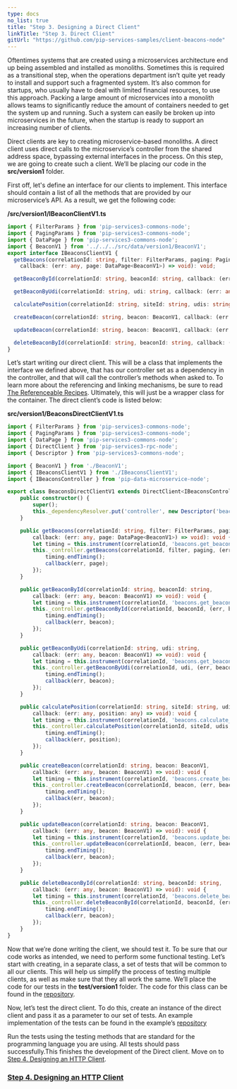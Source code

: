 ```yaml
---
type: docs
no_list: true
title: "Step 3. Designing a Direct Client"
linkTitle: "Step 3. Direct Client" 
gitUrl: "https://github.com/pip-services-samples/client-beacons-node"
---
```


Oftentimes systems that are created using a microservices architecture end up being assembled and installed as monoliths. Sometimes this is required as a transitional step, when the operations department isn’t quite yet ready to install and support such a fragmented system. It’s also common for startups, who usually have to deal with limited financial resources, to use this approach. Packing a large amount of microservices into a monolith allows teams to significantly reduce the amount of containers needed to get the system up and running. Such a system can easily be broken up into microservices in the future, when the startup is ready to support an increasing number of clients.

Direct clients are key to creating microservice-based monoliths. A direct client uses direct calls to the microservice’s controller from the shared address space, bypassing external interfaces in the process. On this step, we are going to create such a client. We’ll be placing our code in the **src/version1** folder.

First off, let's define an interface for our clients to implement. This interface should contain a list of all the methods that are provided by our microservice’s API. As a result, we get the following code:

**/src/version1/IBeaconClientV1.ts**

```typescript
import { FilterParams } from 'pip-services3-commons-node';
import { PagingParams } from 'pip-services3-commons-node';
import { DataPage } from 'pip-services3-commons-node';
import { BeaconV1 } from '../../../src/data/version1/BeaconV1';
export interface IBeaconsClientV1 {    
  getBeacons(correlationId: string, filter: FilterParams, paging: PagingParams,
    callback: (err: any, page: DataPage<BeaconV1>) => void): void;  

  getBeaconById(correlationId: string, beaconId: string, callback: (err: any, beacon: BeaconV1) => void): void;

  getBeaconByUdi(correlationId: string, udi: string, callback: (err: any, beacon: BeaconV1) => void): void;  

  calculatePosition(correlationId: string, siteId: string, udis: string[], callback: (err: any, position: any) => void): void;    

  createBeacon(correlationId: string, beacon: BeaconV1, callback: (err: any, beacon: BeaconV1) => void): void;  

  updateBeacon(correlationId: string, beacon: BeaconV1, callback: (err: any, beacon: BeaconV1) => void): void;  

  deleteBeaconById(correlationId: string, beaconId: string, callback: (err: any, beacon: BeaconV1) => void): void;            
}

```

Let’s start writing our direct client. This will be a class that implements the interface we defined above, that has our controller set as a dependency in the controller, and that will call the controller’s methods when asked to. To learn more about the referencing and linking mechanisms, be sure to read [The Referenceable Recipes](../../../recipes/component_references/). Ultimately, this will just be a wrapper class for the container. 
The direct client’s code is listed below:

**src/version1/BeaconsDirectClientV1.ts**

```typescript
import { FilterParams } from 'pip-services3-commons-node';
import { PagingParams } from 'pip-services3-commons-node';
import { DataPage } from 'pip-services3-commons-node';
import { DirectClient } from 'pip-services3-rpc-node';
import { Descriptor } from 'pip-services3-commons-node';

import { BeaconV1 } from './BeaconV1';
import { IBeaconsClientV1 } from './IBeaconsClientV1';
import { IBeaconsController } from 'pip-data-microservice-node';

export class BeaconsDirectClientV1 extends DirectClient<IBeaconsController> implements IBeaconsClientV1 {
    public constructor() {
        super();
        this._dependencyResolver.put('controller', new Descriptor('beacons', 'controller', '*', '*', '1.0'));
    }

    public getBeacons(correlationId: string, filter: FilterParams, paging: PagingParams,
        callback: (err: any, page: DataPage<BeaconV1>) => void): void {
        let timing = this.instrument(correlationId, 'beacons.get_beacons');
        this._controller.getBeacons(correlationId, filter, paging, (err, page) => {
            timing.endTiming();
            callback(err, page);
        });
    }

    public getBeaconById(correlationId: string, beaconId: string,
        callback: (err: any, beacon: BeaconV1) => void): void {
        let timing = this.instrument(correlationId, 'beacons.get_beacon_by_id');
        this._controller.getBeaconById(correlationId, beaconId, (err, beacon) => {
            timing.endTiming();
            callback(err, beacon);
        }); 
    }

    public getBeaconByUdi(correlationId: string, udi: string,
        callback: (err: any, beacon: BeaconV1) => void): void {
        let timing = this.instrument(correlationId, 'beacons.get_beacon_by_udi');
        this._controller.getBeaconByUdi(correlationId, udi, (err, beacon) => {
            timing.endTiming();
            callback(err, beacon);
        }); 
    }

    public calculatePosition(correlationId: string, siteId: string, udis: string[], 
        callback: (err: any, position: any) => void): void {
        let timing = this.instrument(correlationId, 'beacons.calculate_position');
        this._controller.calculatePosition(correlationId, siteId, udis, (err, position) => {
            timing.endTiming();
            callback(err, position);
        }); 
    }

    public createBeacon(correlationId: string, beacon: BeaconV1,
        callback: (err: any, beacon: BeaconV1) => void): void {
        let timing = this.instrument(correlationId, 'beacons.create_beacon');
        this._controller.createBeacon(correlationId, beacon, (err, beacon) => {
            timing.endTiming();
            callback(err, beacon);
        }); 
    }

    public updateBeacon(correlationId: string, beacon: BeaconV1,
        callback: (err: any, beacon: BeaconV1) => void): void {
        let timing = this.instrument(correlationId, 'beacons.update_beacon');
        this._controller.updateBeacon(correlationId, beacon, (err, beacon) => {
            timing.endTiming();
            callback(err, beacon);
        }); 
    }

    public deleteBeaconById(correlationId: string, beaconId: string,
        callback: (err: any, beacon: BeaconV1) => void): void {
        let timing = this.instrument(correlationId, 'beacons.delete_beacon_by_id');
        this._controller.deleteBeaconById(correlationId, beaconId, (err, beacon) => {
            timing.endTiming();
            callback(err, beacon);
        }); 
    }
}
```

Now that we’re done writing the client, we should test it. 
To be sure that our code works as intended, we need to perform some functional testing. Let’s start with creating, in a separate class, a set of tests that will be common to all our clients. This will help us simplify the process of testing multiple clients, as well as make sure that they all work the same. We’ll place the code for our tests in the **test/version1** folder. The code for this class can be found in the [repository](https://github.com/pip-services-samples/client-beacons-node/blob/master/test/version1/BeaconsClientV1Fixture.ts).


Now, let’s test the direct client. To do this, create an instance of the direct client and pass it as a parameter to our set of tests. 
An example implementation of the tests can be found in the example’s [repository](https://github.com/pip-services-samples/client-beacons-node/blob/master/test/version1/BeaconsDirectClientV1.test.ts)


Run the tests using the testing methods that are standard for the programming language you are using. All tests should pass successfully.This finishes the development of the Direct client.
Move on to [Step 4. Designing an HTTP Client](../step3).


<span class="hide-title-link">

### [Step 4. Designing an HTTP Client](../step3)

</span>
